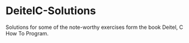 # DeitelC-Solutions
Solutions for some of the note-worthy exercises form the book Deitel, C How To Program.
